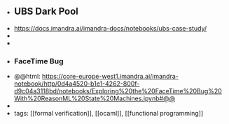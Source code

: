 - ## UBS Dark Pool
- https://docs.imandra.ai/imandra-docs/notebooks/ubs-case-study/
-
-
- ### FaceTime Bug
- @@html: https://core-europe-west1.imandra.ai/imandra-notebook/http/0d4a4520-b1e1-4262-800f-d9c04a3118bd/notebooks/Exploring%20the%20FaceTime%20Bug%20With%20ReasonML%20State%20Machines.ipynb#@@
-
- tags: [[formal verification]], [[ocaml]], [[functional programming]]